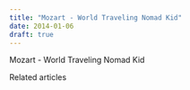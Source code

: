 ```yaml
---
title: "Mozart - World Traveling Nomad Kid"
date: 2014-01-06
draft: true
---
```


Mozart - World Traveling Nomad Kid

Related articles

